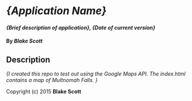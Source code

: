 # _{Application Name}_

#### _{Brief description of application}, {Date of current version}_

#### By _**Blake Scott**_

## Description

_{I created this repo to test out using the Google Maps API. The index.html contains a map of Multnomah Falls. }_



Copyright (c) 2015 **Blake Scott**
